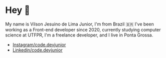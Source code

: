 # Hey 🤙

My name is Vilson Jesuino de Lima Junior, I'm from Brazil 🇧🇷 I've been working as a Front-end developer since 2020, currently studying computer science at UTFPR, I'm a freelance developer, and I live in Ponta Grossa.


- [Instagram/code.devjunior](https://www.instagram.com/code.devjunior)
- [Linkedin/code.devjunior](https://www.linkedin.com/in/vilson-jesuino-de-lima-junior-92773a1b8)



<!--
**codedevjunior/codedevjunior** is a ✨ _special_ ✨ repository because its `README.md` (this file) appears on your GitHub profile.

Here are some ideas to get you started:

- 🔭 I’m currently working on ...
- 🌱 I’m currently learning ...
- 👯 I’m looking to collaborate on ...
- 🤔 I’m looking for help with ...
- 💬 Ask me about ...
- 📫 How to reach me: ...
- 😄 Pronouns: ...
- ⚡ Fun fact: ...
-->

